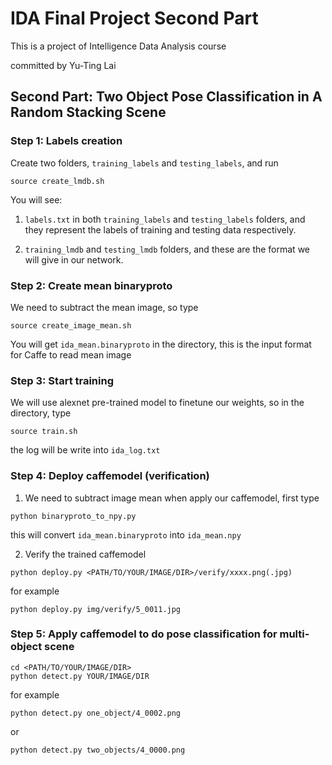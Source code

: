 # IDA Final Project Second Part

This is a project of Intelligence Data Analysis course

committed by Yu-Ting Lai

## Second Part: Two Object Pose Classification in A Random Stacking Scene

### Step 1: Labels creation

Create two folders, ```training_labels``` and ```testing_labels```, and run

```
source create_lmdb.sh
```

You will see:
1. ```labels.txt``` in both ```training_labels``` and ```testing_labels``` folders, and they represent the labels of training and testing data respectively.

2. ```training_lmdb``` and ```testing_lmdb``` folders, and these are the format we will give in our network.

### Step 2: Create mean binaryproto

We need to subtract the mean image, so type

```
source create_image_mean.sh
```

You will get ```ida_mean.binaryproto``` in the directory, this is the input format for Caffe to read mean image

### Step 3: Start training

We will use alexnet pre-trained model to finetune our weights, so in the directory, type

```
source train.sh
```

the log will be write into ```ida_log.txt```

### Step 4: Deploy caffemodel (verification)

1. We need to subtract image mean when apply our caffemodel, first type

```
python binaryproto_to_npy.py 
```

this will convert ```ida_mean.binaryproto``` into ```ida_mean.npy```

2. Verify the trained caffemodel

```
python deploy.py <PATH/TO/YOUR/IMAGE/DIR>/verify/xxxx.png(.jpg)
```

for example

```
python deploy.py img/verify/5_0011.jpg
```

### Step 5: Apply caffemodel to do pose classification for multi-object scene

```
cd <PATH/TO/YOUR/IMAGE/DIR>
python detect.py YOUR/IMAGE/DIR
``` 

for example

```
python detect.py one_object/4_0002.png
```
or
```
python detect.py two_objects/4_0000.png
```






